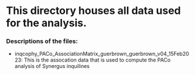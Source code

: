 # This directory houses all data used for the analysis.

### Descriptions of the files:
* inqcophy_PACo_AssociationMatrix_guerbrown_guerbrown_v04_15Feb2023: This is the assocation data that is used to compute the PACo analysis of Synergus inquilines 
